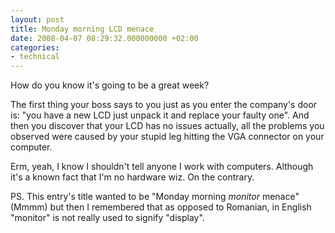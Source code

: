 ```yaml
---
layout: post
title: Monday morning LCD menace
date: 2008-04-07 08:29:32.000000000 +02:00
categories:
- technical
---
```

How do you know it's going to be a great week?

The first thing your boss says to you just as you enter the company's door is: "you have a new LCD just unpack it and replace your faulty one". And then you discover that your LCD has no issues actually, all the problems you observed were caused by your stupid leg hitting the VGA connector on your computer.

Erm, yeah, I know I shouldn't tell anyone I work with computers. Although it's a known fact that I'm no hardware wiz. On the contrary.

PS. This entry's title wanted to be "Monday morning <em>monitor</em> menace" (Mmmm) but then I remembered that as opposed to Romanian, in English "monitor" is not really used to signify "display".
